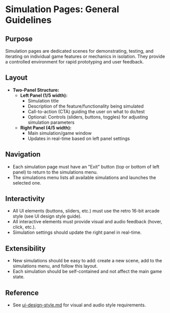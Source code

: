 # Simulation Pages: General Guidelines

## Purpose
Simulation pages are dedicated scenes for demonstrating, testing, and iterating on individual game features or mechanics in isolation. They provide a controlled environment for rapid prototyping and user feedback.

## Layout
- **Two-Panel Structure:**
  - **Left Panel (1/5 width):**
    - Simulation title
    - Description of the feature/functionality being simulated
    - Call-to-action (CTA) guiding the user on what to do/test
    - Optional: Controls (sliders, buttons, toggles) for adjusting simulation parameters
  - **Right Panel (4/5 width):**
    - Main simulation/game window
    - Updates in real-time based on left panel settings

## Navigation
- Each simulation page must have an "Exit" button (top or bottom of left panel) to return to the simulations menu.
- The simulations menu lists all available simulations and launches the selected one.

## Interactivity
- All UI elements (buttons, sliders, etc.) must use the retro 16-bit arcade style (see UI design style guide).
- All interactive elements must provide visual and audio feedback (hover, click, etc.).
- Simulation settings should update the right panel in real-time.

## Extensibility
- New simulations should be easy to add: create a new scene, add to the simulations menu, and follow this layout.
- Each simulation should be self-contained and not affect the main game state.

## Reference
- See [ui-design-style.md](ui-design-style.md) for visual and audio style requirements. 